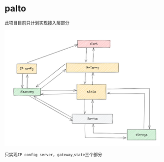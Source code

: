 # palto

此项目目前只计划实现接入层部分

![img](/img/%E6%9E%B6%E6%9E%84%E8%8D%89%E5%9B%BE.png)

只实现`IP config server`，`gateway`,`state`三个部分
